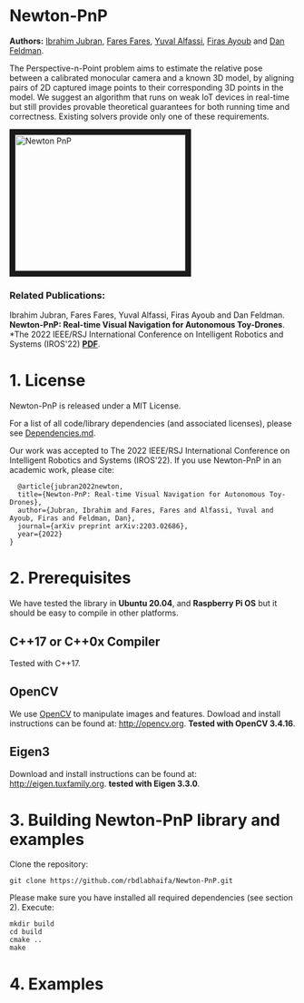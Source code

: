 # Newton-PnP
**Authors:** [Ibrahim Jubran](https://scholar.google.com/citations?hl=en&user=6OOalGkAAAAJ), [Fares Fares](https://scholar.google.com/citations?user=Wm4eHwgAAAAJ&hl=en&oi=ao), [Yuval Alfassi](https://dblp.org/pid/295/6748.html), [Firas Ayoub](http://doriangalvez.com/) and [Dan Feldman](https://scholar.google.com/citations?user=67QZN0gAAAAJ&hl=en).

The Perspective-n-Point problem aims to estimate the relative pose between a calibrated monocular camera and a known 3D model, by aligning pairs of 2D captured image points to their corresponding 3D points in the model. We suggest an algorithm that runs on weak IoT devices in real-time but still provides provable theoretical guarantees for both running time and correctness. Existing solvers provide only one of these requirements.

<a href="https://youtu.be/AT-H0GUlZDo" target="_blank"> <img src="http://img.youtube.com/vi/AT-H0GUlZDo/0.jpg" alt="Newton PnP" width="300" height="240" border="10"/></a>

### Related Publications:

Ibrahim Jubran, Fares Fares, Yuval Alfassi, Firas Ayoub and Dan Feldman. **Newton-PnP:
Real-time Visual Navigation for Autonomous Toy-Drones**. *The 2022 IEEE/RSJ International Conference on Intelligent Robotics and Systems (IROS'22) **[PDF](https://arxiv.org/pdf/2203.02686.pdf)**.

# 1. License

Newton-PnP is released under a MIT License.

For a list of all code/library dependencies (and associated licenses), please see [Dependencies.md](https://github.com/rbdlabhaifa/Neton-PnP/Dependencies.md).

Our work was accepted to The 2022 IEEE/RSJ International Conference on Intelligent Robotics and Systems (IROS'22).
If you use Newton-PnP in an academic work, please cite:
```
  @article{jubran2022newton,
  title={Newton-PnP: Real-time Visual Navigation for Autonomous Toy-Drones},
  author={Jubran, Ibrahim and Fares, Fares and Alfassi, Yuval and Ayoub, Firas and Feldman, Dan},
  journal={arXiv preprint arXiv:2203.02686},
  year={2022}
}
```
# 2. Prerequisites
We have tested the library in **Ubuntu 20.04**, and **Raspberry Pi OS** but it should be easy to compile in other platforms.

## C++17 or C++0x Compiler
Tested with C++17.

## OpenCV
We use [OpenCV](http://opencv.org) to manipulate images and features. Dowload and install instructions can be found at: http://opencv.org.
**Tested with OpenCV 3.4.16**.

## Eigen3
Download and install instructions can be found at: http://eigen.tuxfamily.org. **tested with Eigen 3.3.0**.

# 3. Building Newton-PnP library and examples

Clone the repository:
```
git clone https://github.com/rbdlabhaifa/Newton-PnP.git
```

Please make sure you have installed all required dependencies (see section 2). Execute:
```
mkdir build
cd build
cmake ..
make
```

# 4. Examples

